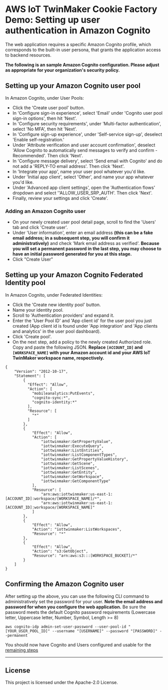 # AWS IoT TwinMaker Cookie Factory Demo: Setting up user authentication in Amazon Cognito

The web application requires a specific Amazon Cognito profile, which corresponds to the built-in user persona, that grants the application access to backend resources.

**The following is an sample Amazon Cognito configuration. Please adjust as appropriate for your organization's security policy.**

## Setting up your Amazon Cognito user pool

In Amazon Cognito, under User Pools:

* Click the 'Create user pool' button.
* In 'Configure sign-in experience', select 'Email' under 'Cognito user pool sign-in options', then hit 'Next'.
* In 'Configure security requirements', under 'Multi-factor authentication', select 'No MFA', then hit 'Next'.
* In 'Configure sign-up experience', under 'Self-service sign-up', deselect 'Enable self-registration.'
* Under 'Attribute verification and user account confirmation', deselect 'Allow Cognito to automatically send messages to verify and confirm - Recommended'. Then click 'Next'.
* In 'Configure message delivery', select 'Send email with Cognito' and do not add a 'REPLY-TO email address'. Then click 'Next'.
* In 'Integrate your app', name your user pool whatever you'd like.
* Under 'Initial app client', select 'Other', and name your app whatever you'd like.
* Under 'Advanced app client settings', open the 'Authentication flows' dropdown and select ''ALLOW_USER_SRP_AUTH'. Then click 'Next'.
* Finally, review your settings and click 'Create'.

### Adding an Amazon Cognito user

* On your newly created user pool detail page, scroll to find the 'Users' tab and click 'Create user'.
* Under 'User information', enter an email address **(this can be a fake email address; in a subsequent step, you will confirm it administratively)** and check 'Mark email address as verified'. **Because you will set a permanent password in the last step, you may choose to have an initial password generated for you at this stage.**
* Click "Create User"

## Setting up your Amazon Cognito Federated Identity pool

In Amazon Cognito, under Federated Identities:

* Click the 'Create new identity pool' button.
* Name your identity pool.
* Scroll to 'Authentication providers' and expand it.
* Enter the 'User Pool ID' and 'App client id' for the user pool you just created (App client id is found under 'App integration' and 'App clients and analytics' in the user pool dashboard).
* Click 'Create pool'.
* On the next step, add a policy to the newly created Authorized role. Copy and paste the following JSON. **Replace `[ACCOUNT_ID]` and `[WORKSPACE_NAME]` with your Amazon account id and your AWS IoT TwinMaker workspace name, respectively.**

```
{
    "Version": "2012-10-17",
    "Statement": [
        {
          "Effect": "Allow",
          "Action": [
            "mobileanalytics:PutEvents",
            "cognito-sync:*",
            "cognito-identity:*"
          ],
          "Resource": [
            "*"
          ]
        },
        {
            "Effect": "Allow",
            "Action": [
                "iottwinmaker:GetPropertyValue",
                "iottwinmaker:ExecuteQuery",
                "iottwinmaker:ListEntities",
                "iottwinmaker:ListComponentTypes",
                "iottwinmaker:GetPropertyValueHistory",
                "iottwinmaker:GetScene",
                "iottwinmaker:ListScenes",
                "iottwinmaker:GetEntity",
                "iottwinmaker:GetWorkspace",
                "iottwinmaker:GetComponentType"
            ],
            "Resource": [
                "arn:aws:iottwinmaker:us-east-1:[ACCOUNT_ID]:workspace/[WORKSPACE_NAME]/*",
                "arn:aws:iottwinmaker:us-east-1:[ACCOUNT_ID]:workspace/[WORKSPACE_NAME]"
            ]
        },
        {
            "Effect": "Allow",
            "Action": "iottwinmaker:ListWorkspaces",
            "Resource": "*"
        },
        {
            "Effect": "Allow",
            "Action": "s3:GetObject",
            "Resource": "arn:aws:s3:::[WORKSPACE_BUCKET]/*"
        }
    ]
}
```

## Confirming the Amazon Cognito user

After setting up the above, you can use the following CLI command to administratively set the password for your user. **Note the email address and password for when you configure the web application.** Be sure the password meets the default Cognito password requirements (Lowercase letter, Uppercase letter, Number, Symbol, Length >= 8)

```
aws cognito-idp admin-set-user-password --user-pool-id "[YOUR_USER_POOL_ID]" --username "[USERNAME]" --password "[PASSWORD]" --permanent
```

You should now have Cognito and Users configured and usable for the [remaining steps](./README.md)

---

## License

This project is licensed under the Apache-2.0 License.
